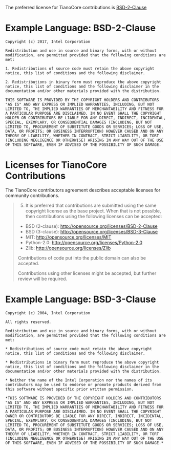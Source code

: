 The preferred license for TianoCore contributions is [BSD-2-Clause](http://opensource.org/licenses/BSD-2-Clause)

# Example Language: BSD-2-Clause

`Copyright (c) 2017, Intel Corporation`

`Redistribution and use in source and binary forms, with or without modification, are permitted provided that the following conditions are met:`

`1. Redistributions of source code must retain the above copyright notice, this list of conditions and the following disclaimer.`

`2. Redistributions in binary form must reproduce the above copyright notice, this list of conditions and the following disclaimer in the documentation and/or other materials provided with the distribution.`

`THIS SOFTWARE IS PROVIDED BY THE COPYRIGHT HOLDERS AND CONTRIBUTORS "AS IS" AND ANY EXPRESS OR IMPLIED WARRANTIES, INCLUDING, BUT NOT LIMITED TO, THE IMPLIED WARRANTIES OF MERCHANTABILITY AND FITNESS FOR A PARTICULAR PURPOSE ARE DISCLAIMED. IN NO EVENT SHALL THE COPYRIGHT HOLDER OR CONTRIBUTORS BE LIABLE FOR ANY DIRECT, INDIRECT, INCIDENTAL, SPECIAL, EXEMPLARY, OR CONSEQUENTIAL DAMAGES (INCLUDING, BUT NOT LIMITED TO, PROCUREMENT OF SUBSTITUTE GOODS OR SERVICES; LOSS OF USE, DATA, OR PROFITS; OR BUSINESS INTERRUPTION) HOWEVER CAUSED AND ON ANY THEORY OF LIABILITY, WHETHER IN CONTRACT, STRICT LIABILITY, OR TORT (INCLUDING NEGLIGENCE OR OTHERWISE) ARISING IN ANY WAY OUT OF THE USE OF THIS SOFTWARE, EVEN IF ADVISED OF THE POSSIBILITY OF SUCH DAMAGE.`

# Licenses for TianoCore Contributions

The TianoCore contributors agreement describes acceptable licenses for community contributions. 

> 5. It is preferred that contributions are submitted using the same
>  copyright license as the base project. When that is not possible,
>  then contributions using the following licenses can be accepted:
>   * BSD (2-clause): http://opensource.org/licenses/BSD-2-Clause
>   * BSD (3-clause): http://opensource.org/licenses/BSD-3-Clause
>   * MIT: http://opensource.org/licenses/MIT
>   * Python-2.0: http://opensource.org/licenses/Python-2.0
>   * Zlib: http://opensource.org/licenses/Zlib
>
>   Contributions of code put into the public domain can also be
>   accepted.
>
>   Contributions using other licenses might be accepted, but further
>   review will be required.

# Example Language: BSD-3-Clause

`Copyright (c) 2004, Intel Corporation`

`All rights reserved.`

`Redistribution and use in source and binary forms, with or without`
`modification, are permitted provided that the following conditions are`
`met:`

`* Redistributions of source code must retain the above copyright`
  `notice, this list of conditions and the following disclaimer.`

`* Redistributions in binary form must reproduce the above copyright`
  `notice, this list of conditions and the following disclaimer in the`
  `documentation and/or other materials provided with the distribution.`

`* Neither the name of the Intel Corporation nor the names of its`
  `contributors may be used to endorse or promote products derived from`
  `this software without specific prior written permission.`

`*THIS SOFTWARE IS PROVIDED BY THE COPYRIGHT HOLDERS AND CONTRIBUTORS`
 `"AS IS" AND ANY EXPRESS OR IMPLIED WARRANTIES, INCLUDING, BUT NOT`
 `LIMITED TO, THE IMPLIED WARRANTIES OF MERCHANTABILITY AND FITNESS FOR`
 `A PARTICULAR PURPOSE ARE DISCLAIMED. IN NO EVENT SHALL THE COPYRIGHT`
 `OWNER OR CONTRIBUTORS BE LIABLE FOR ANY DIRECT, INDIRECT, INCIDENTAL,`
 `SPECIAL, EXEMPLARY, OR CONSEQUENTIAL DAMAGES (INCLUDING, BUT NOT`
 `LIMITED TO, PROCUREMENT OF SUBSTITUTE GOODS OR SERVICES; LOSS OF USE,`
 `DATA, OR PROFITS; OR BUSINESS INTERRUPTION) HOWEVER CAUSED AND ON ANY`
 `THEORY OF LIABILITY, WHETHER IN CONTRACT, STRICT LIABILITY, OR TORT`
 `(INCLUDING NEGLIGENCE OR OTHERWISE) ARISING IN ANY WAY OUT OF THE USE`
 `OF THIS SOFTWARE, EVEN IF ADVISED OF THE POSSIBILITY OF SUCH DAMAGE.*`
